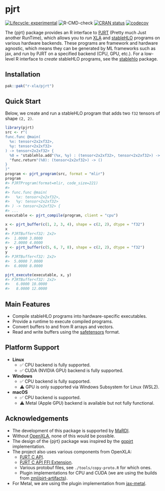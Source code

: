 
# pjrt

<!-- badges: start -->

[![Lifecycle:
experimental](https://img.shields.io/badge/lifecycle-experimental-orange.svg)](https://lifecycle.r-lib.org/articles/stages.html#experimental)
![R-CMD-check](https://github.com/r-xla/pjrt/actions/workflows/R-CMD-check.yaml/badge.svg)
[![CRAN
status](https://www.r-pkg.org/badges/version/pjrt)](https://CRAN.R-project.org/package=pjrt)
[![codecov](https://codecov.io/gh/r-xla/pjrt/branch/main/graph/badge.svg)](https://codecov.io/gh/r-xla/pjrt)
<!-- badges: end -->

The {pjrt} package provides an R interface to
[PJRT](https://github.com/openxla/pjrt) (Pretty much Just another
RunTime), which allows you to *run* [XLA](https://openxla.org/) and
[stableHLO](https://openxla.org/stablehlo) programs on various hardware
backends. These programs are framework and hardware agnostic, which
means they can be generated by ML frameworks such as jax, and run by
PJRT on a specified backend (CPU, GPU, etc.). For a low-level R
interface to *create* stableHLO programs, see the
[stablehlo](https://github.com/r-xla/stablehlo) package.

## Installation

``` r
pak::pak("r-xla/pjrt")
```

## Quick Start

Below, we create and run a stableHLO program that adds two `f32` tensors
of shape `(2, 2)`.

``` r
library(pjrt)
src <- r"(
func.func @main(
  %x: tensor<2x2xf32>,
  %y: tensor<2x2xf32>
) -> tensor<2x2xf32> {
  %0 = "stablehlo.add"(%x, %y) : (tensor<2x2xf32>, tensor<2x2xf32>) -> tensor<2x2xf32>
  "func.return"(%0): (tensor<2x2xf32>) -> ()
}
)"
program <- pjrt_program(src, format = "mlir")
program
#> PJRTProgram(format=mlir, code_size=221)
#> 
#> func.func @main(
#>   %x: tensor<2x2xf32>,
#>   %y: tensor<2x2xf32>
#> ) -> tensor<2x2xf32> {
#> ...
executable <- pjrt_compile(program, client = "cpu")

x <- pjrt_buffer(c(1, 2, 3, 4), shape = c(2, 2), dtype = "f32")
x
#> PJRTBuffer<f32: 2x2> 
#>  1.0000 3.0000
#>  2.0000 4.0000
y <- pjrt_buffer(c(5, 6, 7, 8), shape = c(2, 2), dtype = "f32")
y
#> PJRTBuffer<f32: 2x2> 
#>  5.0000 7.0000
#>  6.0000 8.0000

pjrt_execute(executable, x, y)
#> PJRTBuffer<f32: 2x2> 
#>   6.0000 10.0000
#>   8.0000 12.0000
```

## Main Features

- Compile stableHLO programs into hardware-specific executables.
- Provide a runtime to execute compiled programs.
- Convert buffers to and from R arrays and vectors.
- Read and write buffers using the
  [safetensors](https://github.com/mlverse/safetensors) format.

## Platform Support

- **Linux**
  - :white_check_mark: CPU backend is fully supported.
  - :white_check_mark: CUDA (NVIDIA GPU) backend is fully supported.
- **Windows**
  - :white_check_mark: CPU backend is fully supported.
  - :warning: GPU is only supported via Windows Subsystem for Linux
    (WSL2).
- **macOS**
  - :white_check_mark: CPU backend is supported.
  - :warning: Metal (Apple GPU) backend is available but not fully
    functional.

## Acknowledgements

- The development of this package is supported by
  [MaRDI](https://www.mardi4nfdi.de/about/mission).
- Without [OpenXLA](https://openxla.org/), none of this would be
  possible.
- The design of the {pjrt} package was inspired by the
  [gopjrt](https://github.com/gomlx/gopjrt) implementation.
- The project also uses various components from OpenXLA:
  - [PJRT C
    API](https://github.com/openxla/xla/blob/main/xla/pjrt/c/pjrt_c_api.h).
  - [PJRT C API FFI
    Extension](https://github.com/openxla/xla/blob/main/xla/pjrt/c/pjrt_c_api_ffi_extension.h).
  - Various protobuf files, see `./tools/copy-proto.R` for which ones.
  - Plugin implementations for CPU and CUDA (we are using the builds
    from [zml/pjrt-artifacts](https://github.com/zml/pjrt-artifacts/)).
- For Metal, we are using the plugin implementation from
  [jax-metal](https://pypi.org/project/jax-metal/).
